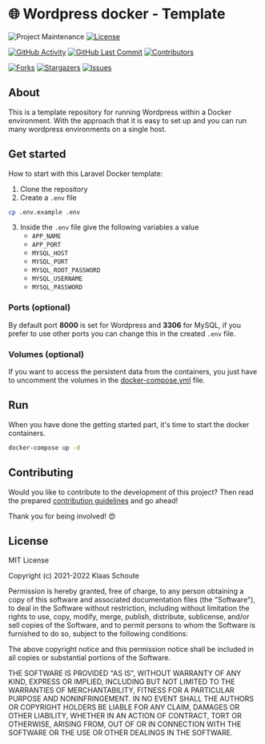 <!--
*** To avoid retyping too much info. Do a search and replace for the following:
*** github_username, repo_name
-->

# 🌐 Wordpress docker - Template
<!-- PROJECT SHIELDS -->
![Project Maintenance][maintenance-shield]
[![License][license-shield]](LICENSE.md)

[![GitHub Activity][commits-shield]][commits]
[![GitHub Last Commit][last-commit-shield]][commits]
[![Contributors][contributors-shield]][contributors-url]

[![Forks][forks-shield]][forks-url]
[![Stargazers][stars-shield]][stars-url]
[![Issues][issues-shield]][issues-url]

## About

This is a template repository for running Wordpress within a Docker environment. With the approach that it is easy to set up and you can run many wordpress environments on a single host.

## Get started

How to start with this Laravel Docker template:

1. Clone the repository
2. Create a `.env` file

```bash
cp .env.example .env
```

3. Inside the `.env` file give the following variables a value
    - `APP_NAME`
    - `APP_PORT`
    - `MYSQL_HOST`
    - `MYSQL_PORT`
    - `MYSQL_ROOT_PASSWORD`
    - `MYSQL_USERNAME`
    - `MYSQL_PASSWORD`

### Ports (optional)

By default port **8000** is set for Wordpress and **3306** for MySQL, if you prefer to use other ports you can change this in the created `.env` file.

### Volumes (optional)

If you want to access the persistent data from the containers, you just have to uncomment the volumes in the [docker-compose.yml](docker-compose.yml) file.

## Run

When you have done the getting started part, it's time to start the docker containers.

```bash
docker-compose up -d
```

## Contributing

Would you like to contribute to the development of this project? Then read the prepared [contribution guidelines](CONTRIBUTING.md) and go ahead!

Thank you for being involved! :heart_eyes:

## License

MIT License

Copyright (c) 2021-2022 Klaas Schoute

Permission is hereby granted, free of charge, to any person obtaining a copy
of this software and associated documentation files (the "Software"), to deal
in the Software without restriction, including without limitation the rights
to use, copy, modify, merge, publish, distribute, sublicense, and/or sell
copies of the Software, and to permit persons to whom the Software is
furnished to do so, subject to the following conditions:

The above copyright notice and this permission notice shall be included in all
copies or substantial portions of the Software.

THE SOFTWARE IS PROVIDED "AS IS", WITHOUT WARRANTY OF ANY KIND, EXPRESS OR
IMPLIED, INCLUDING BUT NOT LIMITED TO THE WARRANTIES OF MERCHANTABILITY,
FITNESS FOR A PARTICULAR PURPOSE AND NONINFRINGEMENT. IN NO EVENT SHALL THE
AUTHORS OR COPYRIGHT HOLDERS BE LIABLE FOR ANY CLAIM, DAMAGES OR OTHER
LIABILITY, WHETHER IN AN ACTION OF CONTRACT, TORT OR OTHERWISE, ARISING FROM,
OUT OF OR IN CONNECTION WITH THE SOFTWARE OR THE USE OR OTHER DEALINGS IN THE
SOFTWARE.

<!-- MARKDOWN LINKS & IMAGES -->
[maintenance-shield]: https://img.shields.io/maintenance/yes/2022.svg?style=for-the-badge
[contributors-shield]: https://img.shields.io/github/contributors/klaasnicolaas/wordpress-docker.svg?style=for-the-badge
[contributors-url]: https://github.com/klaasnicolaas/wordpress-docker/graphs/contributors
[forks-shield]: https://img.shields.io/github/forks/klaasnicolaas/wordpress-docker.svg?style=for-the-badge
[forks-url]: https://github.com/klaasnicolaas/wordpress-docker/network/members
[stars-shield]: https://img.shields.io/github/stars/klaasnicolaas/wordpress-docker.svg?style=for-the-badge
[stars-url]: https://github.com/klaasnicolaas/wordpress-docker/stargazers
[issues-shield]: https://img.shields.io/github/issues/klaasnicolaas/wordpress-docker.svg?style=for-the-badge
[issues-url]: https://github.com/klaasnicolaas/wordpress-docker/issues
[license-shield]: https://img.shields.io/github/license/klaasnicolaas/wordpress-docker.svg?style=for-the-badge
[commits-shield]: https://img.shields.io/github/commit-activity/y/klaasnicolaas/wordpress-docker.svg?style=for-the-badge
[commits]: https://github.com/klaasnicolaas/wordpress-docker/commits/master
[last-commit-shield]: https://img.shields.io/github/last-commit/klaasnicolaas/wordpress-docker.svg?style=for-the-badge